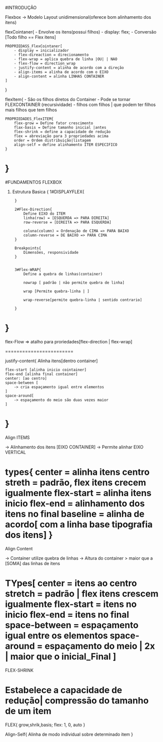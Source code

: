 #INTRODUÇÃO

Flexbox -> Modelo Layout unidimensional(oferece bom alinhamento dos itens)

flexCointaner{
    - Envolve os itens(possui filhos)
    - display: flex;
    - Conversão [Todo filho == Flex itens]

    PROPRIEDASS_FlexCointaner[
        - display = inicializador
        - flex-direaction = direcionamento
        - flex-wrap = aplica quebra de linha |OU| | NAO
        - flex-flow = direction_wrap
        - justify-content = alinha de acordo com a direção
        - align-items = alinha de acordo com o EIXO
        - align-content = alinha LINHAS CONTAINER
    ]
}

flexItem{
     - São os filhos diretos do Container
     - Pode se tornar FLEXCONTAINER (recursividade)
     - filhos com filhos | que podem ter filhos mais filhos que tem filhos

    PROPRIEDADES_FlexITEM{
        flex-grow = Define fator crescimento
        flax-basis = Define tamanho inicial |antes 
        flex-shrink = define a capacidade de redução
        flex = abreviação para 3 propriedades acima
        order = Ordem distribuição|listagem
        align-self = define alinhamento ITEM ESPECIFICO
    }
}
=======================================================================================
#FUNDAMENTOS FLEXBOX

1. Estrutura Basica {
        1#DISPLAYFLEX{

        }

        2#Flex-Direction{
            Define EIXO do ITEM
            linha(row) = [ESQUERDA => PARA DIREITA]
            row-reverse = [DIREITA => PARA ESQUERDA]

            coluna(column) = Ordenação de CIMA => PARA BAIXO
            column-reverse = DE BAIXO => PARA CIMA
        }

        Breakpoints{
            Dimensões, responsividade
        }


        3#Flex-WRAP{
            Define a quebra de linhas(container)

            nowrap [ padrão | não permite quebra de linha]

            wrap [Permite quebra-linha | ]

            wrap-reverse[permite quebra-linha | sentido contrario]

        }

}
=======================================================
flex-Flow => atalho para proriedades[flex-direction | flex-wrap]

========================

justify-content{
    Alinha itens[dentro container]

    flex-start [alinha inicio cointainer]
    flex-end [alinha final container]
    center: [ao centro]
    space-between [
        -> cria espaçamento igual entre elementos
    ]
    space-around[
        -> espaçamento do meio são duas vezes maior
    ]
}
================================================================
Align ITEMS

-> Alinhamento dos itens [EIXO CONTAINER]
-> Permite alinhar EIXO VERTICAL

types{
    center = alinha itens centro
    streth = padrão, flex itens crecem igualmente
    flex-start = alinha itens inicio
    flex-end = alinhamento dos itens no final
    baseline = alinha de acordo[ com a linha base tipografia dos itens]
}
===============================================
Align Content

-> Container utilize quebra de linhas
-> Altura do container > maior que a [SOMA] das linhas de itens

TYpes[
    center = itens ao centro
    stretch = padrão | flex itens crescem igualmente
    flex-start = itens no inicio
    flex-end = itens no final
    space-between = espaçamento igual entre os elementos
    space-around = espaçamento do meio | 2x | maior que o inicial_Final
]
===========================================
FLEX-SHRINK

Estabelece a capacidade de redução|
compressão do tamanho de um item
========================================================
FLEX{
    grow,shrik,basis;
    flex: 1, 0, auto
}

Align-Self{
    Alinha de modo individual sobre determinado item
}